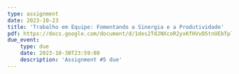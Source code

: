 ```yaml
---
type: assignment
date: 2023-10-23
title: 'Trabalho em Equipe: Fomentando a Sinergia e a Produtividade'
pdf: https://docs.google.com/document/d/1des2TdJNXcoR2yxKfHVvD5tnUEbTplKe8U54cfD_iWM/edit?usp=sharing
due_event: 
    type: due 
    date: 2023-10-30T23:59:00
    description: 'Assignment #5 due'
---
```

